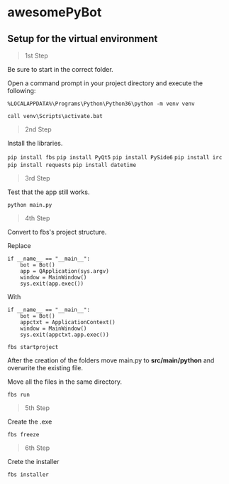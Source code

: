 # awesomePyBot

## Setup for the virtual environment

> 1st Step

Be sure to start in the correct folder.

Open a command prompt in your project directory and execute the following:

`%LOCALAPPDATA%\Programs\Python\Python36\python -m venv venv`

`call venv\Scripts\activate.bat`

> 2nd Step

Install the libraries.

`pip install fbs` 
`pip install PyQt5`
`pip install PySide6`
`pip install irc`
`pip install requests`
`pip install datetime`

> 3rd Step

Test that the app still works.

`python main.py`

> 4th Step

Convert to fbs's project structure.

Replace

    if __name__ == "__main__":
        bot = Bot()
        app = QApplication(sys.argv)
        window = MainWindow()
        sys.exit(app.exec())

With

    if __name__ == "__main__":
        bot = Bot()
        appctxt = ApplicationContext()
        window = MainWindow()
        sys.exit(appctxt.app.exec())

`fbs startproject`

After the creation of the folders move main.py to **src/main/python** and overwrite the existing file.

Move all the files in the same directory.

`fbs run`

> 5th Step

Create the .exe

`fbs freeze`

> 6th Step

Crete the installer

`fbs installer`